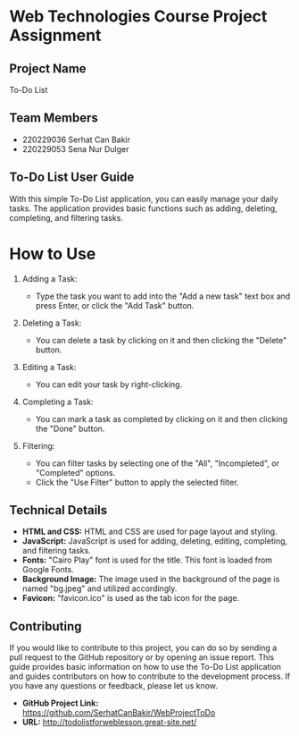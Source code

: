# Web Technologies Course Project Assignment

## Project Name
To-Do List

## Team Members
- 220229036 Serhat Can Bakir
- 220229053 Sena Nur Dulger


## To-Do List User Guide
With this simple To-Do List application, you can easily manage your daily tasks. The application provides basic functions such as adding, deleting, completing, and filtering tasks.

# How to Use

1. Adding a Task:
    - Type the task you want to add into the "Add a new task" text box and press Enter, or click the "Add Task" button.

2. Deleting a Task:
    - You can delete a task by clicking on it and then clicking the "Delete" button.

3. Editing a Task:
    - You can edit your task by right-clicking.

4. Completing a Task:
    - You can mark a task as completed by clicking on it and then clicking the "Done" button.

5. Filtering: 
    - You can filter tasks by selecting one of the "All", "Incompleted", or "Completed" options.
    -  Click the "Use Filter" button to apply the selected filter.

## Technical Details
- **HTML and CSS:** HTML and CSS are used for page layout and styling.
- **JavaScript:** JavaScript is used for adding, deleting, editing, completing, and filtering tasks.
- **Fonts:** "Cairo Play" font is used for the title. This font is loaded from Google Fonts.
- **Background Image:** The image used in the background of the page is named "bg.jpeg" and utilized accordingly.
- **Favicon:** "favicon.ico" is used as the tab icon for the page.

## Contributing
If you would like to contribute to this project, you can do so by sending a pull request to the GitHub repository or by opening an issue report.
This guide provides basic information on how to use the To-Do List application and guides contributors on how to contribute to the development process. If you have any questions or feedback, please let us know.

- **GitHub Project Link:** https://github.com/SerhatCanBakir/WebProjectToDo
- **URL:** http://todolistforweblesson.great-site.net/
